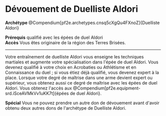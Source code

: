 # Dévouement de Duelliste Aldori

<div><strong>Archétype </strong>@Compendium[pf2e.archetypes.cnsq5cXgQu4FXnoZ]{Duelliste Aldori}</div>
<p><span id="ctl00_MainContent_DetailedOutput"><strong>Prérequis</strong> qualifié avec les épées de duel Aldori<br><strong>Accès</strong> Vous êtes originaire de la région des Terres Brisées.<br></span></p>
<hr>
<p>Votre entraînement de duelliste Aldori vous enseigne les techniques martiales et augmente votre spécialisation dans l'épée de duel Aldori. Vous devenez qualifié à votre choix en Acrobaties ou Athlétisme et en Connaissance du duel ; si vous étiez déjà qualifié, vous devenez expert à la place. Lorsque votre degré de maîtrise dans une arme devient expert ou supérieur, vous obtenez aussi ce degré de maîtrise avec les épées de duel Aldori. Vous obtenez l'accès aux @Compendium[pf2e.equipment-srd.iSceAVMkVv1uKK7t]{épées de duel Aldori}.</p>
<p><strong>Spécial</strong> Vous ne pouvez prendre un autre don de dévouement avant d'avoir obtenu deux autres dons de l'archétype de Duelliste Aldori.&nbsp;</p>